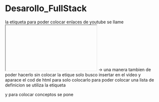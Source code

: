 # Desarollo_FullStack
la etiqueta para poder colocar enlaces de youtube se llame <iframe></iframe>
-> una manera tambien de poder hacerlo sin colocar la etique solo busco insertar en el video y aparace el cod de html para solo colocarlo 
para poder colocar una lista de definicion se utiliza la etiqueta <dl></dl> y para colocar conceptos se pone <dd></dd>



